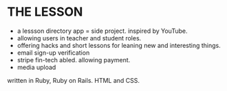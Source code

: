 # THE LESSON

* a lessson directory app = side project. inspired by YouTube.
* allowing users in teacher and student roles.
* offering hacks and short lessons for leaning new and interesting things. 
* email sign-up verification
* stripe fin-tech abled. allowing payment.
* media upload

written in Ruby, Ruby on Rails. HTML and CSS.
